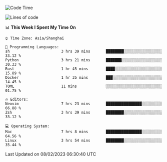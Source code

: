 <!--START_SECTION:waka-->
![Code Time](http://img.shields.io/badge/Code%20Time-1%2C132%20hrs%2039%20mins-blue)

![Lines of code](https://img.shields.io/badge/From%20Hello%20World%20I%27ve%20Written-24%20Thousand%20lines%20of%20code-blue)

📊 **This Week I Spent My Time On** 

```text
⌚︎ Time Zone: Asia/Shanghai

💬 Programming Languages: 
sh                       3 hrs 39 mins       ████████░░░░░░░░░░░░░░░░░   33.12 % 
Python                   3 hrs 21 mins       ███████░░░░░░░░░░░░░░░░░░   30.33 % 
Rust                     1 hr 45 mins        ████░░░░░░░░░░░░░░░░░░░░░   15.89 % 
Docker                   1 hr 35 mins        ███░░░░░░░░░░░░░░░░░░░░░░   14.45 % 
TOML                     11 mins             ░░░░░░░░░░░░░░░░░░░░░░░░░   01.75 % 

🔥 Editors: 
Neovim                   7 hrs 23 mins       ████████████████░░░░░░░░░   66.88 % 
Zsh                      3 hrs 39 mins       ████████░░░░░░░░░░░░░░░░░   33.12 % 

💻 Operating System: 
Mac                      7 hrs 8 mins        ████████████████░░░░░░░░░   64.56 % 
Linux                    3 hrs 54 mins       ████████░░░░░░░░░░░░░░░░░   35.44 % 

```


 Last Updated on 08/02/2023 06:30:40 UTC
<!--END_SECTION:waka-->
